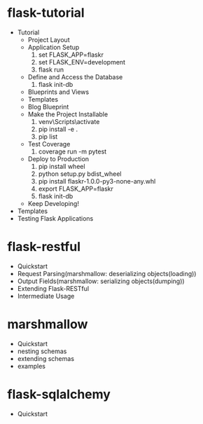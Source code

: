 # flask-tutorial
* Tutorial
    * Project Layout
    * Application Setup
      1. set FLASK_APP=flaskr
      2. set FLASK_ENV=development
      3. flask run
    * Define and Access the Database
      1. flask init-db
    * Blueprints and Views
    * Templates
    * Blog Blueprint
    * Make the Project Installable
      1. venv\Scripts\activate
      2. pip install -e .
      3. pip list
    * Test Coverage
      1. coverage run -m pytest
    * Deploy to Production
      1. pip install wheel
      2. python setup.py bdist_wheel
      3. pip install flaskr-1.0.0-py3-none-any.whl
      4. export FLASK_APP=flaskr
      5. flask init-db
    * Keep Developing!
 * Templates
 * Testing Flask Applications
 

# flask-restful
* Quickstart
* Request Parsing(marshmallow: deserializing objects(loading))
* Output Fields(marshmallow: serializing objects(dumping))
* Extending Flask-RESTful
* Intermediate Usage

# marshmallow
* Quickstart
* nesting schemas
* extending schemas
* examples

# flask-sqlalchemy
* Quickstart
